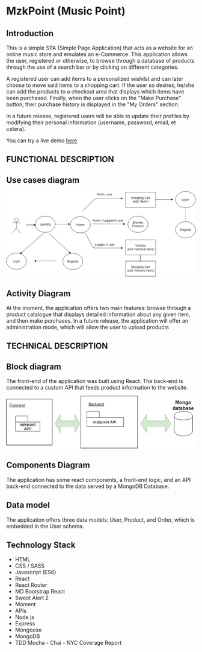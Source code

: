 # MzkPoint (Music Point)

## Introduction

This is a simple SPA (Simple Page Application) that acts as a website for an online music store and emulates an e-Commerce. 
This application allows the user, registered or otherwise, to browse through a database of products through the use of a search bar or by clicking on different categories.

A registered user can add items to a personalized wishilst and can later choose to move said items to a shopping cart. If the user so desires, he/she can add the products to a checkout area that displays which items have been purchased.
Finally, when the user clicks on the "Make Purchase" button, their purchase history is displayed in the "My Orders" section.

In a future release, registered users will be able to update their profiles by modifying their personal information (username, password, email, et cetera).

You can try a live demo [here](https://mzkpoint.surge.sh)

## FUNCTIONAL DESCRIPTION

## Use cases diagram

![Use cases](https://raw.githubusercontent.com/calvinoxsn/skylab-bootcamp-201809/develop/staff/tomas-sancheznavarro/mzkpoint/docs/images/Use-cases-diagram.png)

## Activity Diagram

At the moment, the application offers two main features: browse through a product catalogue that displays detailed information about any given item, and then make purchases.
In a future release, the application will offer an administration mode, which will allow the user to upload products

## TECHNICAL DESCRIPTION

## Block diagram
The front-end of the application was built using React. The back-end is connected to a custom API that feeds product information to the website.

![Block Diagram](https://raw.githubusercontent.com/calvinoxsn/skylab-bootcamp-201809/develop/staff/tomas-sancheznavarro/mzkpoint/docs/images/Block-diagram.png)

## Components Diagram
The application has some react components, a front-end logic, and an API back-end connected to the data served by a MongoDB Database.


## Data model

The application offers three data models: User, Product, and Order, which is embedded in the User schema.

## Technology Stack

* HTML
* CSS / SASS
* Javascript (ES6)
* React
* React Router
* MD Bootstrap React
* Sweet Alert 2
* Moment
* APIs
* Node js
* Express
* Mongoose
* MongoDB
* TDD Mocha - Chai - NYC Coverage Report

